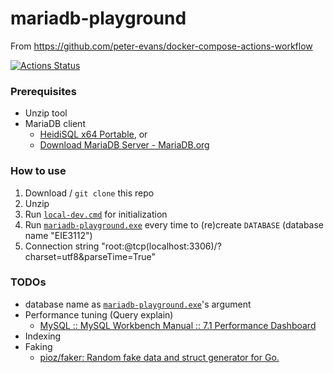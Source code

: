 mariadb-playground
==================
From https://github.com/peter-evans/docker-compose-actions-workflow

[![Actions Status](https://github.com/dirkarnez/github-docker-compose-action/workflows/docker-compose-actions-workflow/badge.svg)](https://github.com/dirkarnez/github-docker-compose-action/actions)

### Prerequisites
- Unzip tool
- MariaDB client
   - [HeidiSQL x64 Portable](https://www.heidisql.com/download.php?download=portable-64), or
   - [Download MariaDB Server - MariaDB.org](https://mariadb.org/download/?t=mariadb&p=mariadb&r=10.6.5&os=windows&cpu=x86_64&pkg=zip&m=xtom_hk)

### How to use
1. Download / `git clone` this repo
2. Unzip
3. Run [`local-dev.cmd`](local-dev.cmd) for initialization
4. Run [`mariadb-playground.exe`](mariadb-playground.exe) every time to (re)create `DATABASE` (database name "EIE3112")
5. Connection string "root:@tcp(localhost:3306)/?charset=utf8&parseTime=True"

### TODOs
- database name as [`mariadb-playground.exe`](mariadb-playground.exe)'s argument
- Performance tuning (Query explain)
  - [MySQL :: MySQL Workbench Manual :: 7.1 Performance Dashboard](https://dev.mysql.com/doc/workbench/en/wb-performance-dashboard.html)
- Indexing
- Faking
  - [pioz/faker: Random fake data and struct generator for Go.](https://github.com/pioz/faker)
